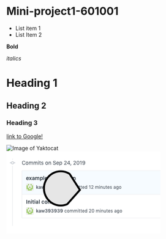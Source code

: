 # Mini-project1-601001

* List item 1
* List Item 2

**Bold**

*italics*

# Heading 1
## Heading 2
### Heading 3

[link to Google!](http://google.com)

![Image of Yaktocat](https://octodex.github.com/images/yaktocat.png)
![Commit Screenshot](/images/commit-screen.png)
